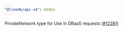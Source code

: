 ```yaml
---
"@linode/api-v4": Added
---
```


PrivateNetwork type for Use in DBaaS requests ([#12281](https://github.com/linode/manager/pull/12281))
